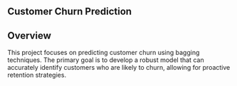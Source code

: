 ## Customer Churn Prediction 


## Overview

This project focuses on predicting customer churn using bagging techniques. The primary goal is to develop a robust model that can accurately identify customers who are likely to churn, allowing for proactive retention strategies.

